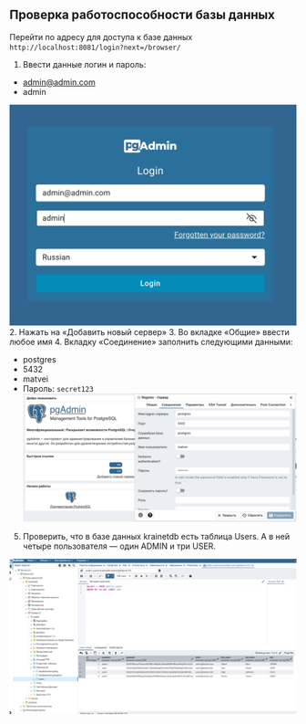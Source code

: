 
## Проверка работоспособности базы данных

Перейти по адресу для доступа к базе данных `http://localhost:8081/login?next=/browser/`

1. Ввести данные логин и пароль:
- admin@admin.com
- admin

![img.png](img.png)
2. Нажать на «Добавить новый сервер»
3. Во вкладке «Общие» ввести любое имя 
4. Вкладку «Соединение» заполнить следующими данными:
- postgres
- 5432
- matvei
- Пароль: `secret123`
![img_1.png](img_1.png)

5. Проверить, что в базе данных krainetdb есть таблица Users. А в ней четыре пользователя —
один ADMIN и три USER. 

![img_2.png](img_2.png)